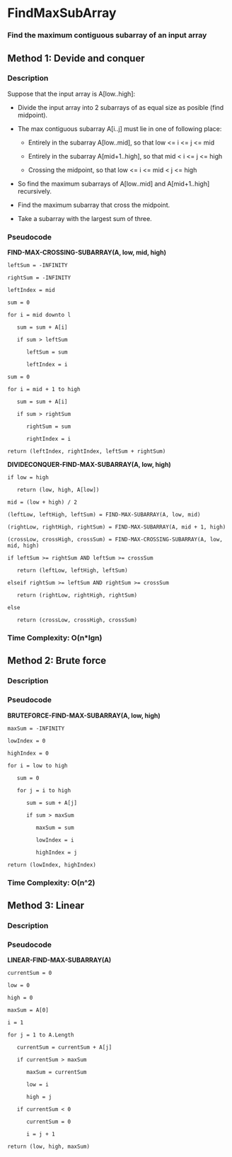 # FindMaxSubArray

### Find the maximum contiguous subarray of an input array

## Method 1: Devide and conquer

### Description 

Suppose that the input array is A[low..high]:

* Divide the input array into 2 subarrays of as equal size as posible (find midpoint).

* The max contiguous subarray A[i..j] must lie in one of following place:
  
  * Entirely in the subarray A[low..mid], so that low <= i <= j <= mid
  
  * Entirely in the subarray A[mid+1..high], so that mid < i <= j <= high
  
  * Crossing the midpoint, so that low <= i <= mid < j <= high

* So find the maximum subarrays of A[low..mid] and A[mid+1..high] recursively.

* Find the maximum subarray that cross the midpoint.

* Take a subarray with the largest sum of three.

### Pseudocode

   **FIND-MAX-CROSSING-SUBARRAY(A, low, mid, high)**
    
    leftSum = -INFINITY
    
    rightSum = -INFINITY
    
    leftIndex = mid
    
    sum = 0
    
    for i = mid downto l
    
       sum = sum + A[i]
       
       if sum > leftSum
       
          leftSum = sum
          
          leftIndex = i
          
    sum = 0
    
    for i = mid + 1 to high
    
       sum = sum + A[i]
       
       if sum > rightSum
       
          rightSum = sum
          
          rightIndex = i
          
    return (leftIndex, rightIndex, leftSum + rightSum)

   **DIVIDECONQUER-FIND-MAX-SUBARRAY(A, low, high)**
    
    if low = high 
    
       return (low, high, A[low])
    
    mid = (low + high) / 2
    
    (leftLow, leftHigh, leftSum) = FIND-MAX-SUBARRAY(A, low, mid)
    
    (rightLow, rightHigh, rightSum) = FIND-MAX-SUBARRAY(A, mid + 1, high)
    
    (crossLow, crossHigh, crossSum) = FIND-MAX-CROSSING-SUBARRAY(A, low, mid, high)
    
    if leftSum >= rightSum AND leftSum >= crossSum
       
       return (leftLow, leftHigh, leftSum)
       
    elseif rightSum >= leftSum AND rightSum >= crossSum
       
       return (rightLow, rightHigh, rightSum)
       
    else
       
       return (crossLow, crossHigh, crossSum)
       
### Time Complexity: O(n*lgn) 

## Method 2: Brute force

### Description

### Pseudocode

   **BRUTEFORCE-FIND-MAX-SUBARRAY(A, low, high)**
   
    maxSum = -INFINITY
    
    lowIndex = 0
    
    highIndex = 0

    for i = low to high
    
       sum = 0
       
       for j = i to high
       
          sum = sum + A[j]
          
          if sum > maxSum
             
             maxSum = sum
             
             lowIndex = i
             
             highIndex = j
             
    return (lowIndex, highIndex)
    
### Time Complexity: O(n^2)

## Method 3: Linear

### Description

### Pseudocode

   **LINEAR-FIND-MAX-SUBARRAY(A)**
   
    currentSum = 0
    
    low = 0
    
    high = 0
    
    maxSum = A[0]
    
    i = 1
    
    for j = 1 to A.Length
    
       currentSum = currentSum + A[j]
       
       if currentSum > maxSum
       
          maxSum = currentSum
          
          low = i
          
          high = j
          
       if currentSum < 0
          
          currentSum = 0
          
          i = j + 1
          
    return (low, high, maxSum)
